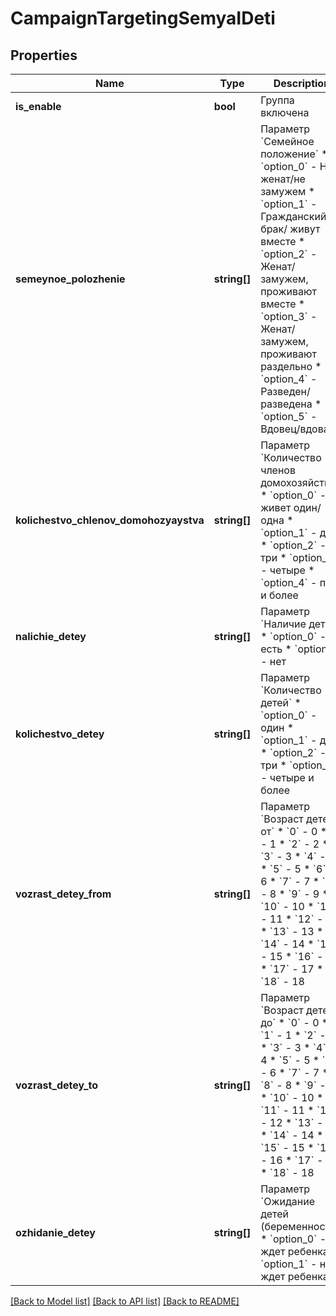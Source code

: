 # CampaignTargetingSemyaIDeti

## Properties
Name | Type | Description | Notes
------------ | ------------- | ------------- | -------------
**is_enable** | **bool** | Группа включена | [optional] 
**semeynoe_polozhenie** | **string[]** | Параметр &#x60;Семейное положение&#x60;  * &#x60;option_0&#x60; - Не женат/не замужем * &#x60;option_1&#x60; - Гражданский брак/ живут вместе * &#x60;option_2&#x60; - Женат/замужем, проживают вместе * &#x60;option_3&#x60; - Женат/замужем, проживают раздельно * &#x60;option_4&#x60; - Разведен/разведена * &#x60;option_5&#x60; - Вдовец/вдова | [optional] 
**kolichestvo_chlenov_domohozyaystva** | **string[]** | Параметр &#x60;Количество членов домохозяйства&#x60;  * &#x60;option_0&#x60; - живет один/одна * &#x60;option_1&#x60; - два * &#x60;option_2&#x60; - три * &#x60;option_3&#x60; - четыре * &#x60;option_4&#x60; - пять и более | [optional] 
**nalichie_detey** | **string[]** | Параметр &#x60;Наличие детей&#x60;  * &#x60;option_0&#x60; - есть * &#x60;option_1&#x60; - нет | [optional] 
**kolichestvo_detey** | **string[]** | Параметр &#x60;Количество детей&#x60;  * &#x60;option_0&#x60; - один * &#x60;option_1&#x60; - два * &#x60;option_2&#x60; - три * &#x60;option_3&#x60; - четыре и более | [optional] 
**vozrast_detey_from** | **string[]** | Параметр &#x60;Возраст детей от&#x60;  * &#x60;0&#x60; - 0 * &#x60;1&#x60; - 1 * &#x60;2&#x60; - 2 * &#x60;3&#x60; - 3 * &#x60;4&#x60; - 4 * &#x60;5&#x60; - 5 * &#x60;6&#x60; - 6 * &#x60;7&#x60; - 7 * &#x60;8&#x60; - 8 * &#x60;9&#x60; - 9 * &#x60;10&#x60; - 10 * &#x60;11&#x60; - 11 * &#x60;12&#x60; - 12 * &#x60;13&#x60; - 13 * &#x60;14&#x60; - 14 * &#x60;15&#x60; - 15 * &#x60;16&#x60; - 16 * &#x60;17&#x60; - 17 * &#x60;18&#x60; - 18 | [optional] 
**vozrast_detey_to** | **string[]** | Параметр &#x60;Возраст детей до&#x60;  * &#x60;0&#x60; - 0 * &#x60;1&#x60; - 1 * &#x60;2&#x60; - 2 * &#x60;3&#x60; - 3 * &#x60;4&#x60; - 4 * &#x60;5&#x60; - 5 * &#x60;6&#x60; - 6 * &#x60;7&#x60; - 7 * &#x60;8&#x60; - 8 * &#x60;9&#x60; - 9 * &#x60;10&#x60; - 10 * &#x60;11&#x60; - 11 * &#x60;12&#x60; - 12 * &#x60;13&#x60; - 13 * &#x60;14&#x60; - 14 * &#x60;15&#x60; - 15 * &#x60;16&#x60; - 16 * &#x60;17&#x60; - 17 * &#x60;18&#x60; - 18 | [optional] 
**ozhidanie_detey** | **string[]** | Параметр &#x60;Ожидание детей (беременность)&#x60;  * &#x60;option_0&#x60; - ждет ребенка * &#x60;option_1&#x60; - не ждет ребенка | [optional] 

[[Back to Model list]](../README.md#documentation-for-models) [[Back to API list]](../README.md#documentation-for-api-endpoints) [[Back to README]](../README.md)


